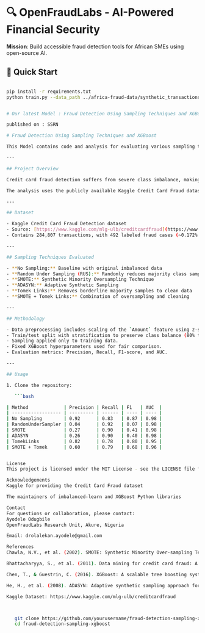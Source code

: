 # 🔍 OpenFraudLabs - AI-Powered Financial Security
**Mission**: Build accessible fraud detection tools for African SMEs using open-source AI.

## 🚀 Quick Start
```bash

pip install -r requirements.txt
python train.py --data_path ../africa-fraud-data/synthetic_transactions.csv


# Our latest Model : Fraud Detection Using Sampling Techniques and XGBoost

published on : SSRN 

# Fraud Detection Using Sampling Techniques and XGBoost

This Model contains code and analysis for evaluating various sampling techniques to handle class imbalance in credit card fraud detection using the XGBoost classifier.

---

## Project Overview

Credit card fraud detection suffers from severe class imbalance, making it difficult for machine learning models to effectively detect fraudulent transactions. This project empirically compares several sampling methods—Random Under Sampling (RUS), SMOTE, ADASYN, Tomek Links, and SMOTE combined with Tomek Links—to assess their impact on the performance of an XGBoost classifier.

The analysis uses the publicly available Kaggle Credit Card Fraud dataset and evaluates models based on precision, recall, F1-score, and ROC AUC.

---

## Dataset

- Kaggle Credit Card Fraud Detection dataset  
- Source: [https://www.kaggle.com/mlg-ulb/creditcardfraud](https://www.kaggle.com/mlg-ulb/creditcardfraud)  
- Contains 284,807 transactions, with 492 labeled fraud cases (~0.172% fraud rate)

---

## Sampling Techniques Evaluated

- **No Sampling:** Baseline with original imbalanced data  
- **Random Under Sampling (RUS):** Randomly reduces majority class samples  
- **SMOTE:** Synthetic Minority Oversampling Technique  
- **ADASYN:** Adaptive Synthetic Sampling  
- **Tomek Links:** Removes borderline majority samples to clean data  
- **SMOTE + Tomek Links:** Combination of oversampling and cleaning  

---

## Methodology

- Data preprocessing includes scaling of the `Amount` feature using z-score normalization.  
- Train/test split with stratification to preserve class balance (80% train, 20% test).  
- Sampling applied only to training data.  
- Fixed XGBoost hyperparameters used for fair comparison.  
- Evaluation metrics: Precision, Recall, F1-score, and AUC.

---

## Usage

1. Clone the repository:

   ```bash

| Method             | Precision | Recall | F1   | AUC  |
| ------------------ | --------- | ------ | ---- | ---- |
| No Sampling        | 0.92      | 0.83   | 0.87 | 0.98 |
| RandomUnderSampler | 0.04      | 0.92   | 0.07 | 0.98 |
| SMOTE              | 0.27      | 0.90   | 0.41 | 0.98 |
| ADASYN             | 0.26      | 0.90   | 0.40 | 0.98 |
| TomekLinks         | 0.82      | 0.78   | 0.80 | 0.95 |
| SMOTE + Tomek      | 0.60      | 0.79   | 0.68 | 0.96 |


License
This project is licensed under the MIT License - see the LICENSE file for details.

Acknowledgements
Kaggle for providing the Credit Card Fraud dataset

The maintainers of imbalanced-learn and XGBoost Python libraries

Contact
For questions or collaboration, please contact:
Ayodele Odugbile
OpenFraudLabs Research Unit, Akure, Nigeria

Email: drolalekan.ayodele@gmail.com

References
Chawla, N.V., et al. (2002). SMOTE: Synthetic Minority Over-sampling Technique. Journal of Artificial Intelligence Research.

Bhattacharyya, S., et al. (2011). Data mining for credit card fraud: A comparative study. Decision Support Systems.

Chen, T., & Guestrin, C. (2016). XGBoost: A scalable tree boosting system. KDD.

He, H., et al. (2008). ADASYN: Adaptive synthetic sampling approach for imbalanced learning. IEEE International Joint Conference on Neural Networks.

Kaggle Dataset: https://www.kaggle.com/mlg-ulb/creditcardfraud



   git clone https://github.com/yourusername/fraud-detection-sampling-xgboost.git
   cd fraud-detection-sampling-xgboost
